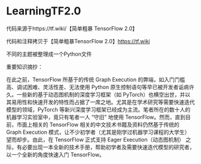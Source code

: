 # LearningTF2.0
代码来源于https://tf.wiki/【简单粗暴 TensorFlow 2.0】

代码和注释拷贝于【简单粗暴TensorFlow 2.0】https://tf.wiki

不同的主题被整理成一个Python文件

重要知识摘抄：

在此之前，TensorFlow 所基于的传统 Graph Execution 的弊端，如入门门槛高、调试困难、灵活性差、无法使用 Python 原生控制语句等早已被开发者诟病许久。一些新的基于动态图机制的深度学习框架（如 PyTorch）也横空出世，并以其易用性和快速开发的特性而占据了一席之地。尤其是在学术研究等需要快速迭代模型的领域，PyTorch 等新兴深度学习框架已经成为主流。笔者所在的数十人的机器学习实验室中，竟只有笔者一人 “守旧” 地使用 TensorFlow。然而，直到目前，市面上相关的 TensorFlow 相关的中文技术书籍及资料仍然基于传统的 Graph Execution 模式，让不少初学者（尤其是刚学过机器学习课程的大学生）望而却步。由此，在 TensorFlow 正式支持 Eager Execution（动态图机制） 之际，有必要出现一本全新的技术手册，帮助初学者及需要快速迭代模型的研究者，以一个全新的角度快速入门 TensorFlow。




